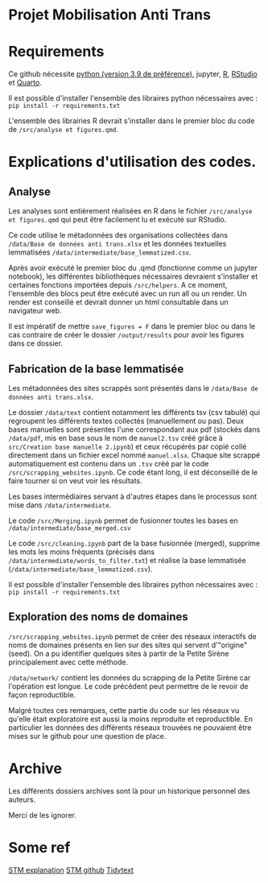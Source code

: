 # Projet Mobilisation Anti Trans

# Requirements
Ce github nécessite [python (version 3.9 de préférence)](https://www.python.org/downloads/release/python-390/), jupyter, [R](https://www.r-project.org/), [RStudio](https://posit.co/products/open-source/rstudio/) et [Quarto](https://quarto.org/).

Il est possible d'installer l'ensemble des libraires python nécessaires avec : 
```pip install -r requirements.txt```

L'ensemble des librairies R devrait s'installer dans le premier bloc du code de `/src/analyse et figures.qmd`.

# Explications d'utilisation des codes.

## Analyse

Les analyses sont entièrement réalisées en R dans le fichier `/src/analyse et figures.qmd` qui peut être facilement lu et exécuté sur RStudio.

Ce code utilise le métadonnées des organisations collectées dans `/data/Base de données anti trans.xlsx` et les données textuelles lemmatisées `/data/intermediate/base_lemmatized.csv`.

Après avoir exécuté le premier bloc du .qmd (fonctionne comme un jupyter notebook), les différentes bibliothèques nécessaires devraient s'installer et certaines fonctions importées depuis `/src/helpers`. A ce moment, l'ensemble des blocs peut être exécuté avec un run all ou un render. Un render est conseillé et devrait donner un html consultable dans un navigateur web.

Il est impératif de mettre `save_figures = F` dans le premier bloc ou dans le cas contraire de créer le dossier `/output/results` pour avoir les figures dans ce dossier.

## Fabrication de la base lemmatisée

Les métadonnées des sites scrappés sont présentés dans le `/data/Base de données anti trans.xlsx`.

Le dossier `/data/text` contient notamment les différents tsv (csv tabulé) qui regroupent les différents textes collectés (manuellement ou pas). Deux bases manuelles sont présentes l'une correspondant aux pdf (stockés dans `/data/pdf`, mis en base sous le nom de `manuel2.tsv` créé grâce à `src/Creation base manuelle 2.ipynb`) et ceux récupérés par copié collé directement dans un fichier excel nommé `manuel.xlsx`. Chaque site scrappé automatiquement est contenu dans un `.tsv` créé par le code `/src/scrapping_websites.ipynb`. Ce code étant long, il est déconseillé de le faire tourner si on veut voir les résultats.

Les bases intermédiaires servant à d'autres étapes dans le processus sont mise dans `/data/intermediate`.

Le code `/src/Merging.ipynb` permet de fusionner toutes les bases en `/data/intermediate/base_merged.csv`

Le code `/src/cleaning.ipynb` part de la base fusionnée (merged), supprime les mots les moins fréquents (précisés dans `/data/intermediate/words_to_filter.txt`) et réalise la base lemmatisée (`/data/intermediate/base_lemmatized.csv`).

Il est possible d'installer l'ensemble des libraires python nécessaires avec : 
```pip install -r requirements.txt```

## Exploration des noms de domaines

`/src/scrapping_websites.ipynb` permet de créer des réseaux interactifs de noms de domaines présents en lien sur des sites qui servent d'"origine" (seed). On a pu identifier quelques sites à partir de la Petite Sirène principalement avec cette méthode.

`/data/network/` contient les données du scrapping de la Petite Sirène car l'opération est longue. Le code précédent peut permettre de le revoir de façon reproductible.

Malgré toutes ces remarques, cette partie du code sur les réseaux vu qu'elle était exploratoire est aussi la moins reproduite et reproductible. En particulier les données des différents réseaux trouvées ne pouvaient être mises sur le github pour une question de place.

# Archive
Les différents dossiers archives sont là pour un historique personnel des auteurs.

Merci de les ignorer.

# Some ref

[STM explanation](https://raw.githubusercontent.com/bstewart/stm/master/vignettes/stmVignette.pdf)
[STM github](https://github.com/bstewart/stm?tab=readme-ov-file)
[Tidytext](https://www.tidytextmining.com/tfidf.html?q=bind#the-bind_tf_idf-function)
